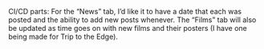 CI/CD parts:
For the “News” tab, I’d like it to have a date that each was posted and the ability to add new posts whenever. The “Films” tab will also be updated as time goes on with new films and their posters (I have one being made for Trip to the Edge).
